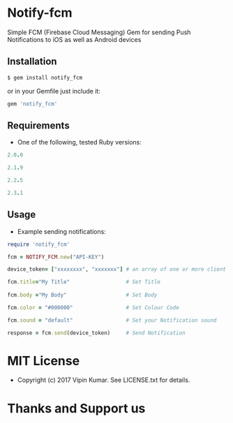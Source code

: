 # Notify-fcm

Simple FCM (Firebase Cloud Messaging) Gem for sending Push Notifications to iOS as well as Android devices

## Installation

```ruby
$ gem install notify_fcm
```
or in your Gemfile just include it:

```ruby
gem 'notify_fcm'
```
## Requirements

* One of the following, tested Ruby versions:

```ruby
2.0.0
```
```ruby
2.1.9
```
```ruby
2.2.5
```
```ruby
2.3.1
```
## Usage

* Example sending notifications:

```ruby
require 'notify_fcm'

fcm = NOTIFY_FCM.new("API-KEY")

device_token= ["xxxxxxxx", "xxxxxxx"] # an array of one or more client device tokens

fcm.title="My Title"                  # Set Title
 
fcm.body ="My Body"                   # Set Body

fcm.color = "#000000"                 # Set Colour Code

fcm.sound = "default"                 # Set your Notification sound

response = fcm.send(device_token)     # Send Notification
```

# MIT License

* Copyright (c) 2017 Vipin Kumar. See LICENSE.txt for details.

# Thanks and Support us
